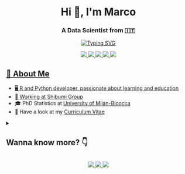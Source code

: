 <h1 align="center">Hi 👋, I'm Marco </h1>
<h3 align="center">A Data Scientist from 🇮🇹 </h3>

<p align="center">
  <a href="https://git.io/typing-svg"><img src="https://readme-typing-svg.demolab.com?font=Ubuntu&size=50&duration=2500&pause=500&color=0BE40C&center=true&vCenter=true&random=false&width=800&height=80&lines=R+and+Python+developer;PhD+in+Statistics;7%2B+years+of+experience;Always+learning+new+things" alt="Typing SVG" /></a>
</p>
<!--https://readme-typing-svg.demolab.com/demo/-->

<p align="center">
  <a href="https://twitter.com/mzano17"> <img src="https://img.icons8.com/color/48/000000/twitter.png" width="3.5%"/>
  <a href="mailto:zanottimarco17@gmail.com"> <img src="https://img.icons8.com/fluent/48/000000/gmail.png" width="3.5%"/>
  <a href="https://marcozanotti.netlify.app/"> <img src="https://img.icons8.com/dotty/80/domain.png" width="3.5%"/>
  <a href="https://www.linkedin.com/in/marco-zanotti-a6a978124/"> <img src="https://img.icons8.com/color/48/000000/linkedin.png" width="3.5%"/>
  <a href="https://api.whatsapp.com/send?phone=393349808108&text=Hello%20Marco,"> <img src="https://img.icons8.com/color/48/whatsapp--v1.png" width="3.5%"/>
</p>

## 📖 About Me

- 🖥 R and Python developer, passionate about learning and education
- 💼 Working at [Shibumi Group](https://shibumi.group/agencies/)
- 🎓 PhD Statistics at [University of Milan-Bicocca](https://en.unimib.it/)
- 📑 Have a look at my [Curriculum Vitae](https://marcozanotti.github.io/CVitae/cv_resume/cv_en.html) 

<details>
<summary><h2>Wanna know more? 👇</h2></summary>

## ✔️ Skills

<table align="center">
  <tr>
    <td align="center" width="96">
      <a href="#macropower-tech">
        <img src="https://www.vectorlogo.zone/logos/r-project/r-project-icon.svg" width="48" height="48" alt="R" />
      </a>
      <br>R
    </td>
    <td align="center" width="96">
      <a href="#macropower-tech">
        <img src="https://www.vectorlogo.zone/logos/python/python-icon.svg" width="48" height="48" alt="Python" />
      </a>
      <br>Python
    </td>
  </tr>
</table>

<table align="center">
  <tr>
    <td align="center" width="96">
      <a href="#macropower-tech">
        <img src="https://www.vectorlogo.zone/logos/sqlite/sqlite-icon.svg" width="48" height="48" alt="SQLite" />
      </a>
      <br>SQLite
    </td>
    <td align="center" width="96">
      <a href="#macropower-tech">
        <img src="https://www.vectorlogo.zone/logos/mysql/mysql-icon.svg" width="48" height="48" alt="MySQL" />
      </a>
      <br>MySQL
    </td>
    <td align="center" width="96">
     <a href="#macropower-tech">
       <img src="https://www.vectorlogo.zone/logos/postgresql/postgresql-icon.svg" width="48" height="48" alt="PostgreSQL" />
     </a>
     <br>PostgreSQL
    </td>
    <td align="center" width="96">
     <a href="#macropower-tech">
       <img src="https://www.vectorlogo.zone/logos/google_bigquery/google_bigquery-icon.svg" width="48" height="48" alt="GBigQuery" />
     </a>
     <br>BigQuery
    </td>
    <td align="center" width="96">
     <a href="#macropower-tech">
       <img src="https://www.vectorlogo.zone/logos/influxdata/influxdata-icon.svg" width="48" height="48" alt="Influx" />
     </a>
     <br>Influx
    </td>
    <td align="center" width="96">
     <a href="#macropower-tech">
       <img src="https://www.vectorlogo.zone/logos/mongodb/mongodb-icon.svg" width="48" height="48" alt="MongoDB" />
     </a>
     <br>MongoDB
    </td>
    <td align="center" width="96">
     <a href="#macropower-tech">
       <img src="https://www.vectorlogo.zone/logos/elastic/elastic-icon.svg" width="48" height="48" alt="Elastic" />
     </a>
     <br>Elastic
    </td>
  </tr>
</table>

<table align="center">
  <tr>
    <td align="center" width="96">
      <a href="#macropower-tech">
        <img src="https://www.vectorlogo.zone/logos/git-scm/git-scm-icon.svg" width="48" height="48" alt="Git" />
      </a>
      <br>Git
    </td>
    <td align="center" width="96">
      <a href="#macropower-tech">
        <img src="https://www.vectorlogo.zone/logos/github/github-icon.svg" width="48" height="48" alt="GitHub" />
      </a>
      <br>GitHub
    </td>
    <td align="center" width="96">
      <a href="#macropower-tech">
        <img src="https://www.vectorlogo.zone/logos/gitlab/gitlab-icon.svg" width="48" height="48" alt="GitLab" />
      </a>
      <br>GitLab
    </td>
  </tr>
</table>

<table align="center">
  <tr>
    <td align="center" width="96">
      <a href="#macropower-tech">
        <img src="https://www.vectorlogo.zone/logos/google_cloud/google_cloud-icon.svg" width="48" height="48" alt="GCP" />
      </a>
      <br>GCP
    </td>
    <td align="center" width="96">
      <a href="#macropower-tech">
        <img src="https://www.vectorlogo.zone/logos/amazon_aws/amazon_aws-icon.svg" width="48" height="48" alt="AWS" />
      </a>
      <br>AWS
    </td>
  </tr>
</table>

<table align="center">
  <tr>
    <td align="center" width="96">
      <a href="#macropower-tech">
        <img src="https://www.vectorlogo.zone/logos/linux/linux-icon.svg" width="48" height="48" alt="Linux" />
      </a>
      <br>Linux
    </td>
    <td align="center" width="96">
      <a href="#macropower-tech">
        <img src="https://www.vectorlogo.zone/logos/gnu_bash/gnu_bash-icon.svg" width="48" height="48" alt="Bash" />
      </a>
      <br>Bash
    </td>
  </tr>
</table>

<br />

## 👨‍💻 Data Science Libraries


<br />

## 👨‍🏫 Teachings

- [Time Series Forecasting: ML & DL with R and Python](https://marcozanotti.github.io/tsforecasting-course/)
- [Statistical Learning, Machine Learning & Artificial Intelligence](https://marcozanotti.github.io/statlearning-course/)
- [Data Visualization with Shiny & Flexdashboard](https://marcozanotti.github.io/rcoding-course/)
- [R Programming](https://marcozanotti.github.io/rcoding-course/)

<br />


## 🔖 Learning

- Python
- Shiny
- FastAPI
- VS Code

<br />


## 🎲 Hobbies

<img align="right" src="https://github.com/marcozanotti/website/blob/main/static/img/kite4.png" height=250/>

I was a footballer. I played in Italian minor championships until 22.  

I also like curling and footgolf.
  
Now I spend my free time reading manga, playing board games, and PlayStation.  

I love listening folk and country music.  
  
<br />  

Since 2020, I practice kite surf, an amazing water-board sport,  
and whenever I can I go kite surfing all around the world.

<br />


## 💻 Dev Stuff  

<details>
  <summary><b>🏆 Github Trophies</b></summary>
  <br />
  <img src="https://github-profile-trophy.vercel.app/?username=marcozanotti"/>
</details>

<details>
  <summary><b>⚡ Github Stats</b></summary>
  <br />
  <img height="180em" src="https://github-readme-stats.vercel.app/api?username=marcozanotti&show_icons=true&hide_border=true&&count_private=true&include_all_commits=true"/>
  <img height="180em" src="https://github-readme-stats.vercel.app/api/top-langs/?username=marcozanotti&exclude_repo=KNN-Image-Classification&show_icons=true&hide_border=true&layout=compact&langs_count=8"/>
</details>

<details>
  <br />
  <summary><b>⚙️ Things I use to get stuff done</b></summary>
  	<ul>
  	  <li><b>OS:</b> Ubuntu 22.04</li>
	    <li><b>Laptop: </b> Dell</li>
  	  <li><b>Browser: </b> Chrome</li>
	    <li><b>Code Editor:</b> RStudio, PyCharm</li>
	    <li><b>To Stay Updated:</b> Twitter, Medium</li>
	</ul>
</details>

<br />


</details>

<p align="center">
  <a href="https://github.com/marcozanotti"> <img src="https://img.shields.io/github/followers/marcozanotti?label=follow&style=social" width="10%"/>
  <a href="https://github.com/ellerbrock/open-source-badge/"> <img src="https://badges.frapsoft.com/os/v1/open-source.svg?v=102" width="10%"/>
  <a href="https://github.com/marcozanotti"> <img src="https://komarev.com/ghpvc/?username=marcozanotti&logo=GitHub&label=github%20visits&color=336699&logoColor=white&style=flat-square" width="10%"/>
</p>

